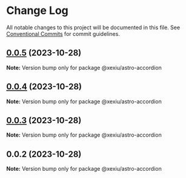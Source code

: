 # Change Log

All notable changes to this project will be documented in this file.
See [Conventional Commits](https://conventionalcommits.org) for commit guidelines.

## [0.0.5](https://github.com/xexiu/astro-components/compare/@xexiu/astro-accordion@0.0.4...@xexiu/astro-accordion@0.0.5) (2023-10-28)

**Note:** Version bump only for package @xexiu/astro-accordion





## [0.0.4](https://github.com/xexiu/astro-components/compare/@xexiu/astro-accordion@0.0.3...@xexiu/astro-accordion@0.0.4) (2023-10-28)

**Note:** Version bump only for package @xexiu/astro-accordion





## [0.0.3](https://github.com/xexiu/astro-components/compare/@xexiu/astro-accordion@0.0.2...@xexiu/astro-accordion@0.0.3) (2023-10-28)

**Note:** Version bump only for package @xexiu/astro-accordion





## 0.0.2 (2023-10-28)

**Note:** Version bump only for package @xexiu/astro-accordion
